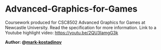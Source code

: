# Advanced-Graphics-for-Games

Coursework produced for CSC8502 Advanced Graphics for Games at Newcastle University. Read the specification for more information.
Link to a Youtube highlight video: https://youtu.be/2QU3IamgG3k

**Author: @[mark-kostadinov](https://github.com/mark-kostadinov)**
